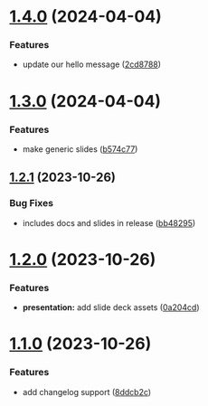 # [1.4.0](https://github.com/jbrinkman/conventional-commit-playground/compare/v1.3.0...v1.4.0) (2024-04-04)


### Features

* update our hello message ([2cd8788](https://github.com/jbrinkman/conventional-commit-playground/commit/2cd87887521a85a8f46ff20458dc2d5b21078565))

# [1.3.0](https://github.com/jbrinkman/conventional-commit-playground/compare/v1.2.1...v1.3.0) (2024-04-04)


### Features

* make generic slides ([b574c77](https://github.com/jbrinkman/conventional-commit-playground/commit/b574c77dc79509b9c1556a34b3f9dfc32d6058d4))

## [1.2.1](https://github.com/jbrinkman/conventional-commit-playground/compare/v1.2.0...v1.2.1) (2023-10-26)


### Bug Fixes

* includes docs and slides in release ([bb48295](https://github.com/jbrinkman/conventional-commit-playground/commit/bb482953ed8ab1e26b1c96e94a66bafb9bd8521a))

# [1.2.0](https://github.com/jbrinkman/conventional-commit-playground/compare/v1.1.0...v1.2.0) (2023-10-26)


### Features

* **presentation:** add slide deck assets ([0a204cd](https://github.com/jbrinkman/conventional-commit-playground/commit/0a204cded19a8b5a13227b3be737e9c28c60e5aa))

# [1.1.0](https://github.com/jbrinkman/conventional-commit-playground/compare/v1.0.4...v1.1.0) (2023-10-26)


### Features

* add changelog support ([8ddcb2c](https://github.com/jbrinkman/conventional-commit-playground/commit/8ddcb2c05eca22cd25ae9865a5fa402ca1e43ac2))
